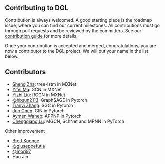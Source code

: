 ## Contributing to DGL

Contribution is always welcomed. A good starting place is the roadmap issue, where
you can find our current milestones. All contributions must go through pull requests
and be reviewed by the committers. See our [contribution
guide](https://docs.dgl.ai/contribute.html) for more details.

Once your contribution is accepted and merged, congratulations, you are now a
contributor to the DGL project.  We will put your name in the list below.

Contributors
------------
* [Sheng Zha](https://github.com/szha): tree-lstm in MXNet
* [Yifei Ma](https://github.com/yifeim): GCN in MXNet
* [Yizhi Liu](https://github.com/yzhliu): RGCN in MXNet
* [@hbsun2113](https://github.com/hbsun2113): GraphSAGE in Pytorch
* [Tianyi Zhang](https://github.com/Tiiiger): SGC in Pytorch
* [Jun Chen](https://github.com/kitaev-chen): GIN in Pytorch
* [Aymen Waheb](https://github.com/aymenwah): APPNP in Pytorch
* [Chengqiang Lu](https://github.com/geekinglcq): MGCN, SchNet and MPNN in PyTorch

Other improvement
* [Brett Koonce](https://github.com/brettkoonce)
* [@giuseppefutia](https://github.com/giuseppefutia)
* [@mori97](https://github.com/mori97)
* Hao Jin
